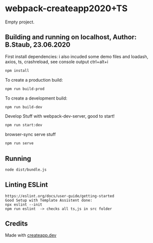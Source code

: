# webpack-createapp2020+TS

Empty project.

## Building and running on localhost, Author: B.Staub, 23.06.2020

First install dependencies: i also incuded some demo files and loadash, axios, ts, crashreload, see console output ctrl+alt+i

```sh
npm install
```

To create a production build:

```sh
npm run build-prod
```

To create a development build:

```sh
npm run build-dev
```

Develop Stuff with webpack-dev-server, good to start!

```sh
npm run start:dev
```

browser-sync serve stuff

```sh
npm run serve
```

## Running

```sh
node dist/bundle.js
```

## Linting ESLint

```
https://eslint.org/docs/user-guide/getting-started
Good Setup with Template Assistent done: 
npx eslint --init
npm run eslint  -> checks all ts,js in src folder
```

## Credits

Made with [createapp.dev](https://createapp.dev/)
